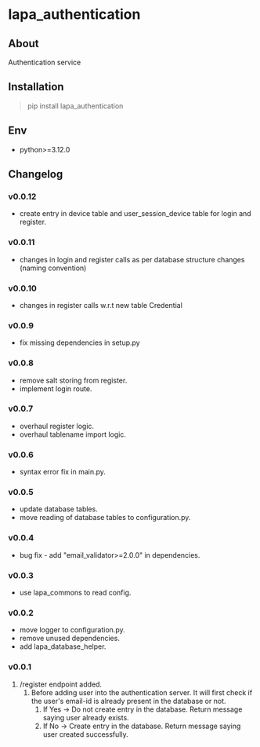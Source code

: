 # lapa_authentication

## About

Authentication service

## Installation

> pip install lapa_authentication

## Env

- python>=3.12.0

## Changelog

### v0.0.12

- create entry in device table and user_session_device table for login and register.

### v0.0.11

- changes in login and register calls as per database structure changes (naming convention)

### v0.0.10

- changes in register calls w.r.t new table Credential

### v0.0.9

- fix missing dependencies in setup.py

### v0.0.8

- remove salt storing from register.
- implement login route.

### v0.0.7

- overhaul register logic.
- overhaul tablename import logic.

### v0.0.6

- syntax error fix in main.py.

### v0.0.5

- update database tables.
- move reading of database tables to configuration.py.

### v0.0.4

- bug fix - add "email_validator>=2.0.0" in dependencies.

### v0.0.3

- use lapa_commons to read config.

### v0.0.2

- move logger to configuration.py.
- remove unused dependencies.
- add lapa_database_helper.

### v0.0.1

1. /register endpoint added.
    1. Before adding user into the authentication server. It will first check if the user's email-id is already present
       in the database or not.
        1. If Yes -> Do not create entry in the database. Return message saying user already exists.
        2. If No -> Create entry in the database. Return message saying user created successfully.
